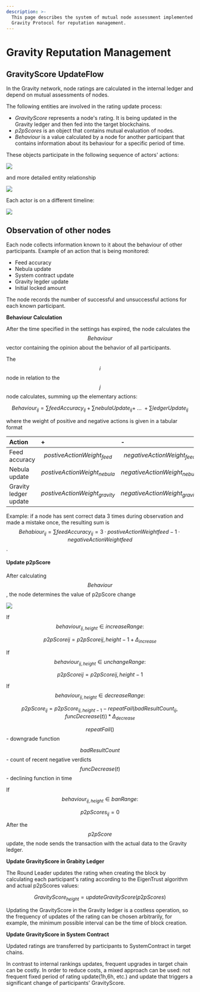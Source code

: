 ```yaml
---
description: >-
  This page describes the system of mutual node assessment implemented in the
  Gravity Protocol for reputation management.
---
```


# Gravity Reputation Management

## GravityScore UpdateFlow

In the Gravity network, node ratings are calculated in the internal ledger and depend on mutual assessments of nodes.

The following entities are involved in the rating update process:

* _GravityScore_ represents a node's rating. It is being updated in the Gravity ledger and then fed into the target blockchains.
* _p2pScores_ is an object that contains mutual evaluation of nodes.
* _Behaviour_ is a value calculated by a node for another participant that contains information about its behaviour for a specific period of time.

These objects participate in the following sequence of actors' actions:

![](https://drive.google.com/uc?export=view&id=1LgmbmtKYMhVtDE6tORZsRtyuYPhguP4S)

  
and more detailed entity relationship

![](https://drive.google.com/uc?export=view&id=12FB3eHWLfApOD069fOP2xqXXlS5DpkNC)

  
  
Each actor is on a different timeline:

![](https://drive.google.com/uc?export=view&id=1NhNtnCSJxLos7_qcEreZVi9mOsg1LuQ0)

## **Observation of other nodes**

Each node collects information known to it about the behaviour of other participants. Example of an action that is being monitored:

* Feed accuracy
* Nebula update
* System contract update
* Gravity legder update
* Initial locked amount

The node records the number of successful and unsuccessful actions for each known participant.

**Behaviour Calculation**

After the time specified in the settings has expired, the node calculates the $$Behaviour$$ vector containing the opinion about the behavior of all participants.

The $$i$$node in relation to the $$j$$node calculates, summing up the elementary actions:

$$
Behaviour_{ij} = \sum feedAccuracy_{ij} + \sum nebulaUpdate_{ij} + \ ...\  +\sum ledgerUpdate_{ij}
$$

where the weight of positive and negative actions is given in a tabular format

| Action | + | - |
| :--- | :--- | :--- |
| Feed accuracy | $$postiveActionWeight_{feed}$$ | $$negativeActionWeight_{feed}$$ |
| Nebula update | $$postiveActionWeight_{nebula}$$ | $$negativeActionWeight_{nebula}$$ |
| Gravity ledger update | $$postiveActionWeight_{gravity}$$ | $$negativeActionWeight_{gravity}$$ |

Example: if a node has sent correct data 3 times during observation and made a mistake once, the resulting sum is $$ Behabiour_{ij} = \sum feedAccuracy_{ij} = 3 \cdot postiveActionWeight{feed} - 1 \cdot negativeActionWeight{feed} $$.

#### **Update p2pScore**

After calculating $$Behaviour$$, the node determines the value of p2pScore change

![](https://drive.google.com/uc?export=view&id=12avTGiXp7GI5q9AXYuq9f3BHLaPkqsYq)

If $$behaviour_{ij,height} \in increaseRange:$$

$$ p2pScore{ij} = p2pScore{ij,height-1} + \Delta_{increase} $$

If $$behaviour_{ij,height} \in unchangeRange:$$

$$ p2pScore{ij} = p2pScore{ij,height-1} $$

If $$behaviour_{ij,height} \in decreaseRange:$$

$$
p2pScore_{ij} = p2pScore_{ij,height-1} - repeatFail(badResultCount_{ij},funcDecrease(t))*\Delta_{decrease}
$$

$$repeatFail()$$ - downgrade function

$$badResultCount$$ - count of recent negative verdicts $$funcDecrease(t)$$ - declining function in time 

If $$behaviour_{ij,height} \in banRange:$$

$$p2pScores_{ij} = 0$$

After the $$p2pScore$$ update, the node sends the transaction with the actual data to the Gravity ledger.

**Update GravityScore in Grabity Ledger**

The Round Leader updates the rating when creating the block by calculating each participant's rating according to the EigenTrust algorithm and actual p2pScores values:

$$
GravityScore_{height} = updateGravityScore(p2pScores)
$$

Updating the GravityScore in the Gravity ledger is a costless operation, so the frequency of updates of the rating can be chosen arbitrarily, for example, the minimum possible interval can be the time of block creation.

**Update GravityScore in System Contract**

Updated ratings are transferred by participants to SystemContract in target chains.

In contrast to internal rankings updates, frequent upgrades in target chain can be costly. In order to reduce costs, a mixed approach can be used: not frequent fixed period of rating update\(1h,6h, etc.\) and update that triggers a significant change of participants' GravityScore.

